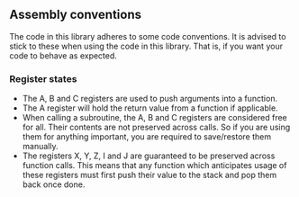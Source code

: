 ## Assembly conventions

The code in this library adheres to some code conventions.
It is advised to stick to these when using the code in this library.
That is, if you want your code to behave as expected.

### Register states

* The A, B and C registers are used to push arguments into a function.
* The A register will hold the return value from a function if applicable.
* When calling a subroutine, the A, B and C registers are considered free
  for all. Their contents are not preserved across calls. So if you are
  using them for anything important, you are required to save/restore them
  manually.
* The registers X, Y, Z, I and J are guaranteed to be preserved across
  function calls. This means that any function which anticipates
  usage of these registers must first push their value to the stack and
  pop them back once done.

